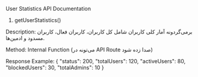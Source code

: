 User Statistics API Documentation

1. getUserStatistics()

Description:
برمی‌گردونه آمار کلی کاربران شامل کل کاربران، کاربران فعال، کاربران مسدود و ادمین‌ها.

Method: Internal Function (می‌تونه در API Route صدا زده شود)

Response Example:
{
"status": 200,
"totalUsers": 120,
"activeUsers": 80,
"blockedUsers": 30,
"totalAdmins": 10
}
